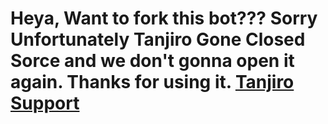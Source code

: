 # Heya, Want to fork this bot??? Sorry Unfortunately Tanjiro Gone Closed Sorce and we don't gonna open it again. Thanks for using it. [Tanjiro Support](https://t.me/Tanjiro_support)

